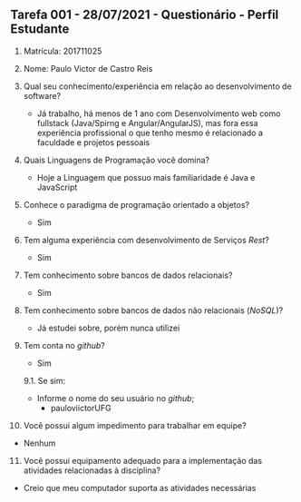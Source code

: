 ## Tarefa 001 - 28/07/2021 - Questionário - Perfil Estudante

1. Matrícula: 201711025
2. Nome: Paulo Victor de Castro Reis
3. Qual seu conhecimento/experiência em relação ao desenvolvimento de software?
   
   * Já trabalho, há menos de 1 ano com Desenvolvimento web como fullstack (Java/Spirng e Angular/AngularJS), mas fora essa experiência profissional o que tenho mesmo é relacionado a faculdade e projetos pessoais

4. Quais Linguagens de Programação você domina?
   
   * Hoje a Linguagem que possuo mais familiaridade é Java e JavaScript

5. Conhece o paradigma de programação orientado a objetos?
   
   * Sim

6. Tem alguma experiência com desenvolvimento de Serviços _Rest_?
   
   * Sim

7. Tem conhecimento sobre bancos de dados relacionais?
  
   * Sim

8. Tem conhecimento sobre bancos de dados não relacionais (_NoSQL_)?
   
   * Já estudei sobre, porém nunca utilizei

9. Tem conta no _github_?
   
   * Sim

   9.1.  Se sim:
      
      * Informe o nome do seu usuário no _github_;
        * pauloviictorUFG

10. Você possui algum impedimento para trabalhar em equipe?
   * Nenhum

11. Você possui equipamento adequado para a implementação das atividades relacionadas à disciplina?
   * Creio que meu computador suporta as atividades necessárias